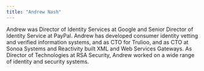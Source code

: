 ```yaml
---
title: "Andrew Nash"
---
```


Andrew was Director of Identity Services at Google and Senior Director of Identity Service at PayPal. Andrew has developed consumer identity vetting and verified information systems, and as CTO for Trulioo, and as CTO at Sonoa Systems and Reactivity built XML and Web Services Gateways. As Director of Technologies at RSA Security, Andrew worked on a wide range of identity and security systems.

